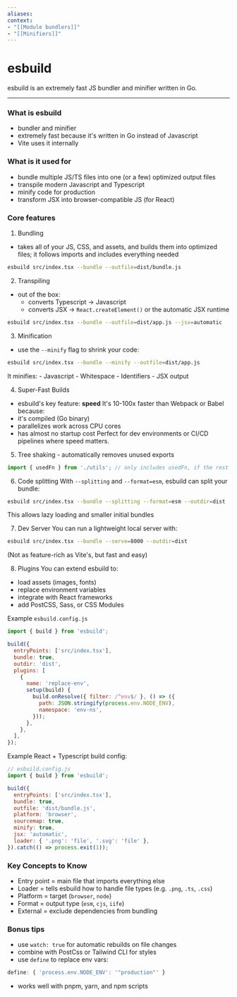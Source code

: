```yaml
---
aliases:
context:
- "[[Module bundlers]]"
- "[[Minifiers]]"
---
```


# esbuild

esbuild is an extremely fast JS bundler and minifier written in Go.

---
### What is esbuild

- bundler and minifier
- extremely fast because it's written in Go instead of Javascript
- Vite uses it internally


### What is it used for

- bundle multiple JS/TS files into one (or a few) optimized output files
- transpile modern Javascript and Typescript
- minify code for production
- transform JSX into browser-compatible JS (for React)


### Core features

1. Bundling
- takes all of your JS, CSS, and assets, and builds them into optimized files; it follows imports and includes everything needed

```bash
esbuild src/index.tsx --bundle --outfile=dist/bundle.js
```

2. Transpiling
- out of the box:
    - converts Typescript -> Javascript
    - converts JSX -> `React.createElement()` or the automatic JSX runtime
```bash
esbuild src/index.tsx --bundle --outfile=dist/app.js --jsx=automatic
```

3. Minification
- use the `--minify` flag to shrink your code:
```bash
esbuild src/index.tsx --bundle --minify --outfile=dist/app.js
```
It minifies:
    - Javascript
    - Whitespace
    - Identifiers
    - JSX output

4. Super-Fast Builds
- esbuild's key feature: **speed**
It's 10-100x faster than Webpack or Babel because:
- it's compiled (Go binary)
- parallelizes work across CPU cores
- has almost no startup cost
Perfect for dev environments or CI/CD pipelines where speed matters.


5. Tree shaking - automatically removes unused exports
```js
import { usedFn } from './utils'; // only includes usedFn, if the rest aren’t used
```

6. Code splitting
With `--splitting` and `--format=esm`, esbuild can split your bundle:
```bash
esbuild src/index.tsx --bundle --splitting --format=esm --outdir=dist
```
This allows lazy loading and smaller initial bundles


7. Dev Server
You can run a lightweight local server with:
```bash
esbuild src/index.tsx --bundle --serve=8000 --outdir=dist
```
(Not as feature-rich as Vite's, but fast and easy)


8. Plugins
You can extend esbuild to:
- load assets (images, fonts)
- replace environment variables
- integrate with React frameworks
- add PostCSS, Sass, or CSS Modules

Example `esbuild.config.js`
```js
import { build } from 'esbuild';

build({
  entryPoints: ['src/index.tsx'],
  bundle: true,
  outdir: 'dist',
  plugins: [
    {
      name: 'replace-env',
      setup(build) {
        build.onResolve({ filter: /^env$/ }, () => ({
          path: JSON.stringify(process.env.NODE_ENV),
          namespace: 'env-ns',
        }));
      },
    },
  ],
});
```

Example React + Typescript build config:
```js
// esbuild.config.js
import { build } from 'esbuild';

build({
  entryPoints: ['src/index.tsx'],
  bundle: true,
  outfile: 'dist/bundle.js',
  platform: 'browser',
  sourcemap: true,
  minify: true,
  jsx: 'automatic',
  loader: { '.png': 'file', '.svg': 'file' },
}).catch(() => process.exit(1));
```

### Key Concepts to Know

- Entry point = main file that imports everything else
- Loader = tells esbuild how to handle file types (e.g. `.png`, `.ts`, `.css`)
- Platform = target (`browser`, `node`)
- Format = output type (`esm`, `cjs`, `iife`)
- External = exclude dependencies from bundling


### Bonus tips

- use `watch: true` for automatic rebuilds on file changes
- combine with PostCss or Tailwind CLI for styles
- use `define` to replace env vars:
```js
define: { 'process.env.NODE_ENV': '"production"' }
```
- works well with pnpm, yarn, and npm scripts

